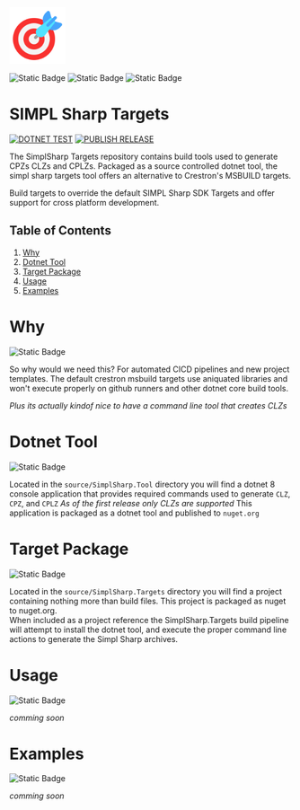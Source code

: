 ﻿<img src="./target.png" alt="drawing" width="100"/>

![Static Badge](https://img.shields.io/badge/SIMPL-green)
![Static Badge](https://img.shields.io/badge/SHARP-blue)
![Static Badge](https://img.shields.io/badge/TARGETS-red)

# SIMPL Sharp Targets

[![DOTNET TEST](https://github.com/ewilliams0305/simpl-sharp-targets/actions/workflows/dotnet-test.yml/badge.svg)](https://github.com/ewilliams0305/simpl-sharp-targets/actions/workflows/dotnet-test.yml)
[![PUBLISH RELEASE](https://github.com/ewilliams0305/simpl-sharp-targets/actions/workflows/dotnet-release.yml/badge.svg)](https://github.com/ewilliams0305/simpl-sharp-targets/actions/workflows/dotnet-release.yml)

The SimplSharp Targets repository contains build tools used to generate CPZs CLZs and CPLZs.  Packaged as a source controlled dotnet tool, the simpl sharp targets tool offers an alternative to Crestron's MSBUILD targets.

Build targets to override the default SIMPL Sharp SDK Targets and offer support for cross platform development.

## Table of Contents
1. [Why](#Why)
2. [Dotnet Tool](#Dotnet-Tool)
3. [Target Package](#Target-Package)
4. [Usage](#Usage)
5. [Examples](#Examples)

# Why 
![Static Badge](https://img.shields.io/badge/WHY-green)

So why would we need this?  For automated CICD pipelines and new project templates.  The default crestron msbuild targets use aniquated libraries and won't execute properly on github runners and other dotnet core build tools.

*Plus its actually kindof nice to have a command line tool that creates CLZs*

# Dotnet Tool
![Static Badge](https://img.shields.io/badge/TOOL-green)

Located in the `source/SimplSharp.Tool` directory you will find a dotnet 8 console application that provides required commands used to generate `CLZ`, `CPZ`, and `CPLZ` *As of the first release only CLZs are supported* 
This application is packaged as a dotnet tool and published to `nuget.org`

# Target Package
![Static Badge](https://img.shields.io/badge/TARGETS-blue)

Located in the `source/SimplSharp.Targets` directory you will find a project containing nothing more than build files.  This project is packaged as nuget to nuget.org.  
When included as a project reference the SimplSharp.Targets build pipeline will attempt to install the dotnet tool, and execute the proper command line actions to generate the Simpl Sharp archives.

# Usage
![Static Badge](https://img.shields.io/badge/USAGE-yellow)

*comming soon*

# Examples
![Static Badge](https://img.shields.io/badge/EXAMPLES-red)

*comming soon*